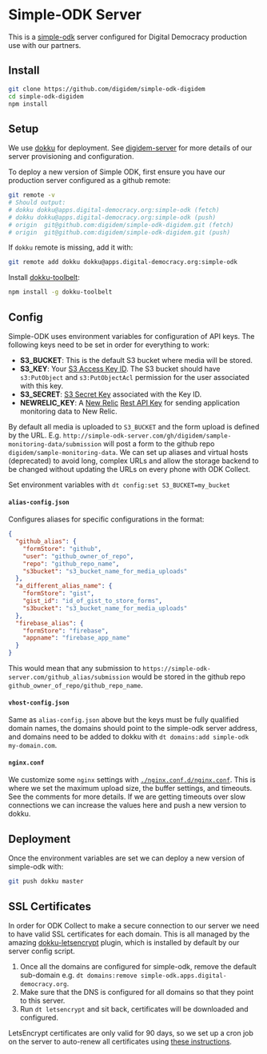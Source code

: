 # Simple-ODK Server

This is a [simple-odk](https://github.com/digidem/simple-odk) server configured for Digital Democracy production use with our partners.

## Install

```sh
git clone https://github.com/digidem/simple-odk-digidem
cd simple-odk-digidem
npm install
```

## Setup

We use [dokku](http://dokku.viewdocs.io/dokku/) for deployment. See [digidem-server](https://github.com/digidem/digidem-server) for more details of our server provisioning and configuration.

To deploy a new version of Simple ODK, first ensure you have our production server configured as a github remote:

```sh
git remote -v
# Should output:
# dokku dokku@apps.digital-democracy.org:simple-odk (fetch)
# dokku dokku@apps.digital-democracy.org:simple-odk (push)
# origin  git@github.com:digidem/simple-odk-digidem.git (fetch)
# origin  git@github.com:digidem/simple-odk-digidem.git (push)
```

If `dokku` remote is missing, add it with:

```sh
git remote add dokku dokku@apps.digital-democracy.org:simple-odk
```

Install [dokku-toolbelt](https://github.com/digitalsadhu/dokku-toolbelt):

```sh
npm install -g dokku-toolbelt
```

## Config

Simple-ODK uses environment variables for configuration of API keys. The following keys need to be set in order for everything to work:

- **S3_BUCKET**: This is the default S3 bucket where media will be stored.
- **S3_KEY**: Your [S3 Access Key ID](http://docs.aws.amazon.com/AWSSimpleQueueService/latest/SQSGettingStartedGuide/AWSCredentials.html). The S3 bucket should have `s3:PutObject` and `s3:PutObjectAcl` permission for the user associated with this key.
- **S3_SECRET**: [S3 Secret Key](http://docs.aws.amazon.com/AWSSimpleQueueService/latest/SQSGettingStartedGuide/AWSCredentials.html) associated with the Key ID.
- **NEWRELIC_KEY**: A [New Relic](http://newrelic.com) [Rest API Key](https://docs.newrelic.com/docs/accounts-partnerships/accounts/account-setup/license-key#finding) for sending application monitoring data to New Relic.

By default all media is uploaded to `S3_BUCKET` and the form upload is defined by the URL. E.g. `http://simple-odk-server.com/gh/digidem/sample-monitoring-data/submission` will post a form to the github repo `digidem/sample-monitoring-data`. We can set up aliases and virtual hosts (deprecated) to avoid long, complex URLs and allow the storage backend to be changed without updating the URLs on every phone with ODK Collect.

Set environment variables with `dt config:set S3_BUCKET=my_bucket`

#### `alias-config.json`

Configures aliases for specific configurations in the format:

```json
{
  "github_alias": {
    "formStore": "github",
    "user": "github_owner_of_repo",
    "repo": "github_repo_name",
    "s3bucket": "s3_bucket_name_for_media_uploads"
  },
  "a_different_alias_name": {
    "formStore": "gist",
    "gist_id": "id_of_gist_to_store_forms",
    "s3bucket": "s3_bucket_name_for_media_uploads"
  },
  "firebase_alias": {
    "formStore": "firebase",
    "appname": "firebase_app_name"
  }
}
```

This would mean that any submission to `https://simple-odk-server.com/github_alias/submission` would be stored in the github repo `github_owner_of_repo/github_repo_name`.

#### `vhost-config.json`

Same as `alias-config.json` above but the keys must be fully qualified domain names, the domains should point to the simple-odk server address, and domains need to be added to dokku with `dt domains:add simple-odk my-domain.com`.

#### `nginx.conf`

We customize some `nginx` settings with [`./nginx.conf.d/nginx.conf`](/nginx.conf.d/nginx.conf). This is where we set the maximum upload size, the buffer settings, and timeouts. See the comments for more details. If we are getting timeouts over slow connections we can increase the values here and push a new version to dokku.

## Deployment

Once the environment variables are set we can deploy a new version of simple-odk with:

```sh
git push dokku master
```

## SSL Certificates

In order for ODK Collect to make a secure connection to our server we need to have valid SSL certificates for each domain. This is all managed by the amazing [dokku-letsencrypt](https://github.com/dokku/dokku-letsencrypt) plugin, which is installed by default by our server config script.

1. Once all the domains are configured for simple-odk, remove the default sub-domain e.g. `dt domains:remove simple-odk.apps.digital-democracy.org`.
2. Make sure that the DNS is configured for all domains so that they point to this server.
3. Run `dt letsencrypt` and sit back, certificates will be downloaded and configured.

LetsEncrypt certificates are only valid for 90 days, so we set up a cron job on the server to auto-renew all certificates using [these instructions](https://blog.semicolonsoftware.de/running-dokku-letsencrypt-auto-renewal-as-a-cronjob/).

